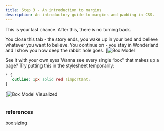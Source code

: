 ```yaml
---
title: Step 3 - An introduction to margins
description: An introductory guide to margins and padding in CSS.
---
```


This is your last chance.
After this, there is no turning back.

You close this tab - the story ends, you wake up in your bed and believe whatever you want to believe.
You continue on - you stay in Wonderland and I show you how deep the rabbit hole goes.
[![Box Model](https://i0.wp.com/css-tricks.com/wp-content/uploads/2021/02/thebox.png?w=570&ssl=1)

See it with your own eyes
Wanna see every single “box” that makes up a page? Try putting this in the stylesheet temporarily:

```css
* {
   outline: 1px solid red !important;
}
```

[![Box Model Visualized](https://i0.wp.com/css-tricks.com/wp-content/uploads/2021/02/all-is-a-box.jpg?w=570&ssl=1)

```html

```

### references

[box sizing](https://css-tricks.com/almanac/properties/b/box-sizing/)
